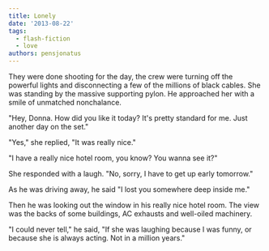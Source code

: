 ```yaml
---
title: Lonely
date: '2013-08-22'
tags:
  - flash-fiction
  - love
authors: pensjonatus
---
```


They were done shooting for the day, the crew were turning off the powerful
lights and disconnecting a few of the millions of black cables. She was standing
by the massive supporting pylon. He approached her with a smile of unmatched
nonchalance.

<!-- truncate -->

"Hey, Donna. How did you like it today? It's pretty standard for me. Just
another day on the set."

"Yes," she replied, "It was really nice."

"I have a really nice hotel room, you know? You wanna see it?"

She responded with a laugh. "No, sorry, I have to get up early tomorrow."

As he was driving away, he said "I lost you somewhere deep inside me."

Then he was looking out the window in his really nice hotel room. The view was
the backs of some buildings, AC exhausts and well-oiled machinery.

"I could never tell," he said, "If she was laughing because I was funny, or
because she is always acting. Not in a million years."
